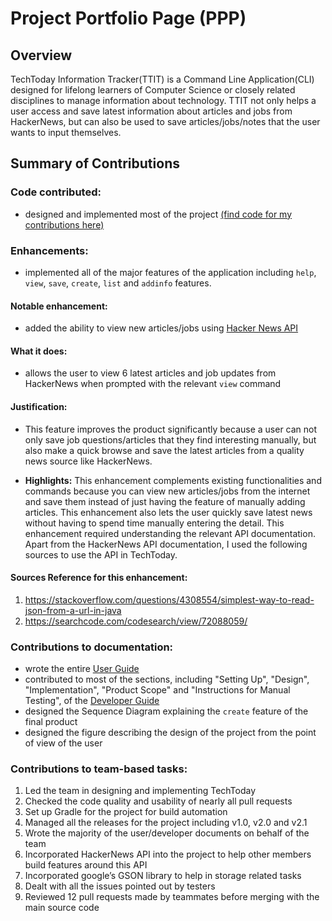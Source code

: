 # Project Portfolio Page (PPP)


## Overview

TechToday Information Tracker(TTIT) is a Command Line Application(CLI) designed for lifelong learners of Computer Science or closely related disciplines to manage information about technology. TTIT not only helps a user access and save latest information about articles and jobs from HackerNews, but can also be used to save articles/jobs/notes that the user wants to input themselves.

## Summary of Contributions 

### Code contributed: 
* designed and implemented most of the project [(find code for my contributions here)](https://nus-cs2113-ay1920s2.github.io/tp-dashboard/#breakdown=true&search=&sort=groupTitle&sortWithin=title&since=2020-03-01&timeframe=commit&mergegroup=false&groupSelect=groupByRepos&tabOpen=true&tabType=authorship&tabAuthor=alaukiknpant&tabRepo=AY1920S2-CS2113-T14-2%2Ftp%5Bmaster%5D)

### Enhancements: 
* implemented all of the major features of the application including `help`, `view`, `save`, `create`, `list` and `addinfo` features.	 		

#### Notable enhancement:
* added the ability to view new articles/jobs using [Hacker News API](https://github.com/HackerNews/API)	      

#### What it does: 
* allows the user to view 6 latest articles and job updates from HackerNews when prompted with the relevant `view` command		

#### Justification:
* This feature improves the product significantly because a user can not only save job questions/articles that they find interesting manually, but also make a quick browse and save the latest articles from a quality news source like HackerNews. 	

* **Highlights:** This enhancement complements existing functionalities and commands because you can view new articles/jobs from the internet and save them instead of just having the feature of manually adding articles. This enhancement also lets the user quickly save latest news without having to spend time manually entering the detail. This enhancement required understanding the relevant API documentation. Apart from the HackerNews API documentation, I used the following sources to use the API in TechToday. 			

#### Sources Reference for this enhancement: 								
1. https://stackoverflow.com/questions/4308554/simplest-way-to-read-json-from-a-url-in-java 
1. https://searchcode.com/codesearch/view/72088059/					

### Contributions to documentation: 

* wrote the entire [User Guide](https://ay1920s2-cs2113-t14-2.github.io/tp/UserGuide.html) 
* contributed to most of the sections, including "Setting Up", "Design", "Implementation", "Product Scope" and "Instructions for Manual Testing", of the [Developer Guide](https://ay1920s2-cs2113-t14-2.github.io/tp/DeveloperGuide.html)
* designed the Sequence Diagram explaining the `create` feature of the final product 
* designed the figure describing the design of the project from the point of view of the user
### Contributions to team-based tasks:


1. Led the team in designing and implementing TechToday
1. Checked the code quality and usability of nearly all pull requests
1. Set up Gradle for the project for build automation 
1. Managed all the releases for the project including v1.0, v2.0 and v2.1
1. Wrote the majority of the user/developer documents on behalf of the team
1. Incorporated HackerNews API into the project to help other members build features around this API
1. Incorporated google’s GSON library to help in storage related tasks
1. Dealt with all the issues pointed out by testers 
1. Reviewed 12 pull requests made by teammates before merging with the main source code
